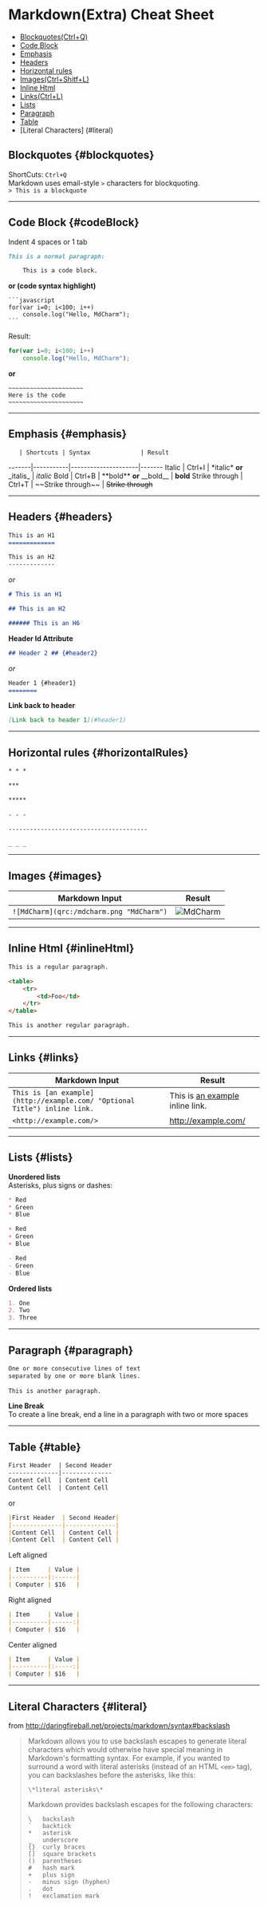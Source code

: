 Markdown(Extra) Cheat Sheet
====================
* [Blockquotes\(Ctrl+Q\)](#blockquotes)
* [Code Block](#codeBlock)
* [Emphasis](#emphasis)
* [Headers](#headers)
* [Horizontal rules](#horizontalRules)
* [Images\(Ctrl+Shitf+L\)](#images)
* [Inline Html](#inlineHtml)
* [Links\(Ctrl+L\)](#links)
* [Lists](#lists)
* [Paragraph](#paragraph)
* [Table](#table)
* [Literal Characters] (#literal)

Blockquotes {#blockquotes}
--------------------------
ShortCuts: `Ctrl+Q`  
Markdown uses email-style `>` characters for blockquoting.  
`> This is a blockquote`
******************************************************************************
Code Block {#codeBlock}
-----------------------
Indent 4 spaces or 1 tab
```markdown
This is a normal paragraph:

	This is a code block.
```
**or (code syntax highlight)** 

	```javascript
	for(var i=0; i<100; i++)
		console.log("Hello, MdCharm");
	```
Result:
```javascript
for(var i=0; i<100; i++)
	console.log("Hello, MdCharm");
```
**or**

	~~~~~~~~~~~~~~~~~~~~~
	Here is the code
	~~~~~~~~~~~~~~~~~~~~~
******************************************************************************
Emphasis {#emphasis}
--------------------
       | Shortcuts | Syntax              | Result
-------|-----------|---------------------|-------
Italic | Ctrl+I    | \*italic\* **or** \_italis\_ | *italic*
Bold   | Ctrl+B    | \*\*bold\*\* **or** \_\_bold\_\_ | **bold**
Strike through | Ctrl+T | \~~Strike through~~ | ~~Strike through~~
******************************************************************************
Headers {#headers}
------------------
```markdown
This is an H1
=============

This is an H2
-------------
```
*or*
```markdown
# This is an H1

## This is an H2

###### This is an H6
```
**Header Id Attribute**
```markdown
## Header 2 ## {#header2}
```
*or*
```markdown
Header 1 {#header1}
========
```
**Link back to header**
```markdown
[Link back to header 1](#header1)
```
******************************************************************************
Horizontal rules {#horizontalRules}
-----------------------------------
```markdown
* * *

***

*****
	
- - -

---------------------------------------

_ _ _
```
******************************************************************************
Images {#images}
----------------
Markdown Input | Result
---------------|-------
`![MdCharm](qrc:/mdcharm.png "MdCharm")` | ![MdCharm](qrc:/mdcharm.png "MdCharm")
******************************************************************************
Inline Html {#inlineHtml}
-------------------------
```markdown
This is a regular paragraph.

<table>
    <tr>
        <td>Foo</td>
    </tr>
</table>

This is another regular paragraph.
```
******************************************************************************
Links {#links}
--------------
Markdown Input                                                           | Result
-------------------------------------------------------------------------|------------------------------------------------------------------------
`This is [an example](http://example.com/ "Optional Title") inline link.`| This is [an example](http://example.com/ "Optional Title") inline link.
`<http://example.com/>`                                                  | <http://example.com/>
******************************************************************************
Lists {#lists}
--------------
**Unordered lists**  
Asterisks, plus signs or dashes:
```markdown
* Red
* Green
* Blue

+ Red
+ Green
+ Blue

- Red
- Green
- Blue
```
**Ordered lists**
```markdown
1. One
2. Two
3. Three
```
******************************************************************************
Paragraph {#paragraph}
----------------------
```markdown
One or more consecutive lines of text
separated by one or more blank lines.
 
This is another paragraph.
```
**Line Break**  
To create a line break, end a line in a paragraph with two or more spaces
******************************************************************************
Table {#table}
--------------
```markdown
First Header  | Second Header
--------------|--------------
Content Cell  | Content Cell
Content Cell  | Content Cell
```
or
```markdown
|First Header  | Second Header|
|--------------|--------------|
|Content Cell  | Content Cell |
|Content Cell  | Content Cell |
```
Left aligned
```markdown
| Item     | Value |
|----------|:------|
| Computer | $16   |
```
Right aligned
```markdown
| Item     | Value |
|----------|------:|
| Computer | $16   |
```
Center aligned
```markdown
| Item     | Value |
|----------|:-----:|
| Computer | $16   |
```
******************************************************************************
Literal Characters {#literal}
------------------
from <http://daringfireball.net/projects/markdown/syntax#backslash>
> Markdown allows you to use backslash escapes to generate literal
> characters which would otherwise have special meaning in Markdown's
> formatting syntax. For example, if you wanted to surround a word with
> literal asterisks (instead of an HTML `<em>` tag), you can backslashes
> before the asterisks, like this:
> 
>     \*literal asterisks\*
> 
> Markdown provides backslash escapes for the following characters:
> 
>     \   backslash
>     `   backtick
>     *   asterisk
>     _   underscore
>     {}  curly braces
>     []  square brackets
>     ()  parentheses
>     #   hash mark
> 	  +	  plus sign
> 	  -	  minus sign (hyphen)
>     .   dot
>     !   exclamation mark